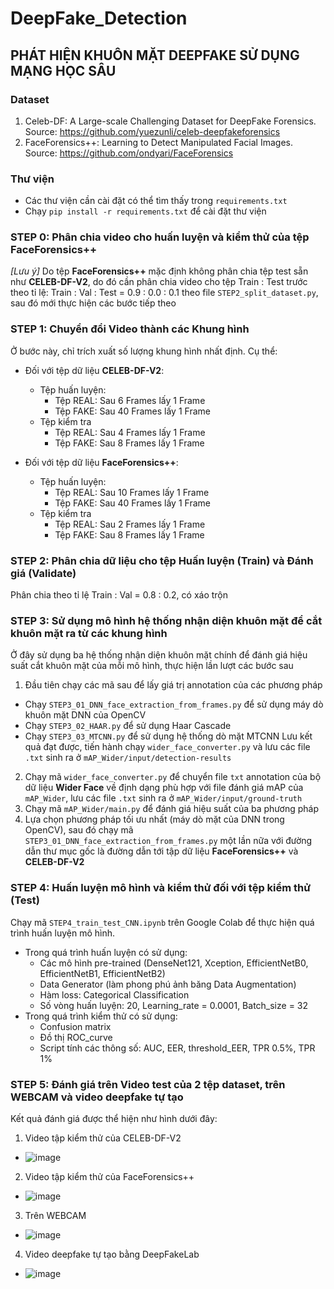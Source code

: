 # DeepFake_Detection
## **PHÁT HIỆN KHUÔN MẶT DEEPFAKE SỬ DỤNG MẠNG HỌC SÂU**
### Dataset
1) Celeb-DF: A Large-scale Challenging Dataset for DeepFake Forensics. Source: https://github.com/yuezunli/celeb-deepfakeforensics
2) FaceForensics++: Learning to Detect Manipulated Facial Images. Source: https://github.com/ondyari/FaceForensics

### Thư viện
- Các thư viện cần cài đặt có thể tìm thấy trong `requirements.txt`
- Chạy `pip install -r requirements.txt` để cài đặt thư viện

### STEP 0: Phân chia video cho huấn luyện và kiểm thử của tệp FaceForensics++

*[Lưu ý]* Do tệp **FaceForensics++** mặc định không phân chia tệp test sẵn như **CELEB-DF-V2**, do đó cần phân chia video cho tệp Train : Test trước theo tỉ lệ: Train : Val : Test = 0.9 : 0.0 : 0.1 theo file `STEP2_split_dataset.py`, sau đó mới thực hiện các bước tiếp theo

### STEP 1: Chuyển đổi Video thành các Khung hình
Ở bước này, chỉ trích xuất số lượng khung hình nhất định. Cụ thể:

- Đối với tệp dữ liệu **CELEB-DF-V2**:
  - Tệp huấn luyện: 
    - Tệp REAL: Sau 6 Frames lấy 1 Frame
    - Tệp FAKE: Sau 40 Frames lấy 1 Frame
  - Tệp kiểm tra
    - Tệp REAL: Sau 4 Frames lấy 1 Frame
    - Tệp FAKE: Sau 8 Frames lấy 1 Frame
 
- Đối với tệp dữ liệu **FaceForensics++**:
  - Tệp huấn luyện: 
    - Tệp REAL: Sau 10 Frames lấy 1 Frame
    - Tệp FAKE: Sau 40 Frames lấy 1 Frame
  - Tệp kiểm tra
    - Tệp REAL: Sau 2 Frames lấy 1 Frame
    - Tệp FAKE: Sau 8 Frames lấy 1 Frame
 
### STEP 2: Phân chia dữ liệu cho tệp Huấn luyện (Train) và Đánh giá (Validate)
Phân chia theo tỉ lệ Train : Val = 0.8 : 0.2, có xáo trộn

### STEP 3: Sử dụng mô hình hệ thống nhận diện khuôn mặt để cắt khuôn mặt ra từ các khung hình
Ở đây sử dụng ba hệ thống nhận diện khuôn mặt chính để đánh giá hiệu suất cắt khuôn mặt của mỗi mô hình, thực hiện lần lượt các bước sau
1) Đầu tiên chạy các mã sau để lấy giá trị annotation của các phương pháp
  - Chạy `STEP3_01_DNN_face_extraction_from_frames.py` để sử dụng máy dò khuôn mặt DNN của OpenCV
  - Chạy `STEP3_02_HAAR.py` để sử dụng Haar Cascade
  - Chạy `STEP3_03_MTCNN.py` để sử dụng hệ thống dò mặt MTCNN
  Lưu kết quả đạt được, tiến hành chạy `wider_face_converter.py` và lưu các file `.txt` sinh ra ở `mAP_Wider/input/detection-results`
2) Chạy mã `wider_face_converter.py` để chuyển file `txt` annotation của bộ dữ liệu **Wider Face** về định dạng phù hợp với file đánh giá mAP của `mAP_Wider`, lưu các file `.txt` sinh ra ở `mAP_Wider/input/ground-truth`
3) Chạy mã `mAP_Wider/main.py` để đánh giá hiệu suất của ba phương pháp
4) Lựa chọn phương pháp tối ưu nhất (máy dò mặt của DNN trong OpenCV), sau đó chạy mã `STEP3_01_DNN_face_extraction_from_frames.py` một lần nữa với đường dẫn thư mục gốc là đường dẫn tới tập dữ liệu **FaceForensics++** và **CELEB-DF-V2**

### STEP 4: Huấn luyện mô hình và kiểm thử đối với tệp kiểm thử (Test)
Chạy mã `STEP4_train_test_CNN.ipynb` trên Google Colab để thực hiện quá trình huấn luyện mô hình.
- Trong quá trình huấn luyện có sử dụng:
  - Các mô hình pre-trained (DenseNet121, Xception, EfficientNetB0, EfficientNetB1, EfficientNetB2)
  - Data Generator (làm phong phú ảnh băng Data Augmentation)
  - Hàm loss: Categorical Classification
  - Số vòng huấn luyện: 20, Learning_rate = 0.0001, Batch_size = 32
- Trong quá trình kiểm thử có sử dụng:
  - Confusion matrix
  - Đồ thị ROC_curve
  - Script tính các thông số: AUC, EER, threshold_EER, TPR 0.5%, TPR 1%

### STEP 5: Đánh giá trên Video test của 2 tệp dataset, trên WEBCAM và video deepfake tự tạo
Kết quả đánh giá được thể hiện như hình dưới đây:
1) Video tập kiểm thử của CELEB-DF-V2

  - ![image](https://user-images.githubusercontent.com/75497356/154406385-ce7c7e14-0b0c-4490-891d-692188332569.png)

2) Video tập kiểm thử của FaceForensics++
  - ![image](https://user-images.githubusercontent.com/75497356/154406513-c3d48653-1c53-4414-a08f-3103f597890f.png)
3) Trên WEBCAM

  - ![image](https://user-images.githubusercontent.com/75497356/154406173-c4811bf8-b1fc-47fd-b024-f70d27d145e5.png)
4) Video deepfake tự tạo bằng DeepFakeLab

  - ![image](https://user-images.githubusercontent.com/75497356/154406593-afe02e27-4c3d-46ca-b247-687bdf7c472a.png)
 

